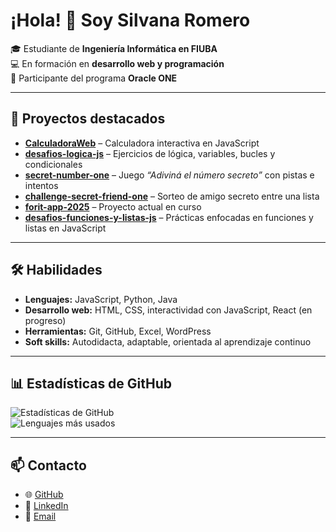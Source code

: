 # ¡Hola! 👋 Soy **Silvana Romero**

🎓 Estudiante de **Ingeniería Informática en FIUBA**  
💻 En formación en **desarrollo web y programación**  
🌱 Participante del programa **Oracle ONE**  

---

## 🚀 Proyectos destacados
- **[CalculadoraWeb](https://github.com/SilvanaRomero/CalculadoraWeb)** – Calculadora interactiva en JavaScript  
- **[desafios-logica-js](https://github.com/SilvanaRomero/desafios-logica-js)** – Ejercicios de lógica, variables, bucles y condicionales  
- **[secret-number-one](https://github.com/SilvanaRomero/secret-number-one)** – Juego *“Adiviná el número secreto”* con pistas e intentos  
- **[challenge-secret-friend-one](https://github.com/SilvanaRomero/challenge-secret-friend-one)** – Sorteo de amigo secreto entre una lista  
- **[forit-app-2025](https://github.com/SilvanaRomero/forit-app-2025)** – Proyecto actual en curso  
- **[desafios-funciones-y-listas-js](https://github.com/SilvanaRomero/desafios-funciones-y-listas-js)** – Prácticas enfocadas en funciones y listas en JavaScript  

---

## 🛠️ Habilidades
- **Lenguajes:** JavaScript, Python, Java  
- **Desarrollo web:** HTML, CSS, interactividad con JavaScript, React (en progreso)  
- **Herramientas:** Git, GitHub, Excel, WordPress  
- **Soft skills:** Autodidacta, adaptable, orientada al aprendizaje continuo  

---

## 📊 Estadísticas de GitHub

![Estadísticas de GitHub](https://github-readme-stats.vercel.app/api?username=SilvanaRomero&show_icons=true&theme=tokyonight)  
![Lenguajes más usados](https://github-readme-stats.vercel.app/api/top-langs/?username=SilvanaRomero&layout=compact&theme=tokyonight)

---

## 📫 Contacto
- 🌐 [GitHub](https://github.com/SilvanaRomero)  
- 🔗 [LinkedIn](https://www.linkedin.com/in/sbromero/)
- 📧 [Email](mailto:sbromero@fi.uba.ar)  
